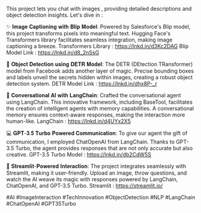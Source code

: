 This project lets you chat with images , providing detailed descriptions and object detection insights.
Let's dive in :

✨ 𝐈𝐦𝐚𝐠𝐞 𝐂𝐚𝐩𝐭𝐢𝐨𝐧𝐢𝐧𝐠 𝐰𝐢𝐭𝐡 𝐁𝐥𝐢𝐩 𝐌𝐨𝐝𝐞𝐥: Powered by Salesforce's Blip model, this project transforms pixels into meaningful text. Hugging Face's Transformers library facilitates seamless integration, making image captioning a breeze.
Transformers Library : https://lnkd.in/d3Kc2DAG
Blip Model Link : https://lnkd.in/d8_2nSsG

🎯 𝐎𝐛𝐣𝐞𝐜𝐭 𝐃𝐞𝐭𝐞𝐜𝐭𝐢𝐨𝐧 𝐮𝐬𝐢𝐧𝐠 𝐃𝐄𝐓𝐑 𝐌𝐨𝐝𝐞𝐥: The DETR (DEtection TRansformer) model from Facebook adds another layer of magic. Precise bounding boxes and labels unveil the secrets hidden within images, creating a robust object detection system.
DETR Model Link : https://lnkd.in/dhx8P-_r

🤖 𝐂𝐨𝐧𝐯𝐞𝐫𝐬𝐚𝐭𝐢𝐨𝐧𝐚𝐥 𝐀𝐈 𝐰𝐢𝐭𝐡 𝐋𝐚𝐧𝐠𝐂𝐡𝐚𝐢𝐧: Crafted the conversational agent using LangChain. This innovative framework, including BaseTool, facilitates the creation of intelligent agents with memory capabilities. A conversational memory ensures context-aware responses, making the interaction more human-like.
LangChain : https://lnkd.in/d4UYx2X5

💻 𝐆𝐏𝐓-𝟑.𝟓 𝐓𝐮𝐫𝐛𝐨 𝐏𝐨𝐰𝐞𝐫𝐞𝐝 𝐂𝐨𝐦𝐦𝐮𝐧𝐢𝐜𝐚𝐭𝐢𝐨𝐧: To give our agent the gift of communication, I employed ChatOpenAI from LangChain. Thanks to GPT-3.5 Turbo, the agent provides responses that are not only accurate but also creative.
GPT-3.5 Turbo Model : https://lnkd.in/db2CdW5S

🚀 𝐒𝐭𝐫𝐞𝐚𝐦𝐥𝐢𝐭-𝐏𝐨𝐰𝐞𝐫𝐞𝐝 𝐈𝐧𝐭𝐞𝐫𝐚𝐜𝐭𝐢𝐨𝐧: The project integrates seamlessly with Streamlit, making it user-friendly. Upload an image, throw questions, and watch the AI weave its magic with responses powered by LangChain, ChatOpenAI, and GPT-3.5 Turbo.
Streamlit : https://streamlit.io/


#AI #ImageInteraction #TechInnovation #ObjectDetection #NLP #LangChain #ChatOpenAI #GPT35Turbo
